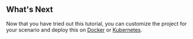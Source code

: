 ## What's Next

Now that you have tried out this tutorial, you can customize the project for your scenario and deploy this on [Docker](develop/deploy-on-docker.md) or [Kubernetes](develop/deploy-on-kubernetes.md).